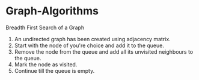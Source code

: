 # Graph-Algorithms

Breadth First Search of a Graph

1. An undirected graph has been created using adjacency matrix.
2. Start with the node of you're choice and add it to the queue.
3. Remove the node from the queue and add all its unvisited neighbours to the queue.
4. Mark the node as visited.
5. Continue till the queue is empty.
